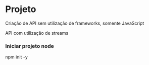 # Projeto

Criação de API sem utilização de frameworks, somente JavaScript

API com utilização de streams

### Iniciar projeto node
npm init -y
